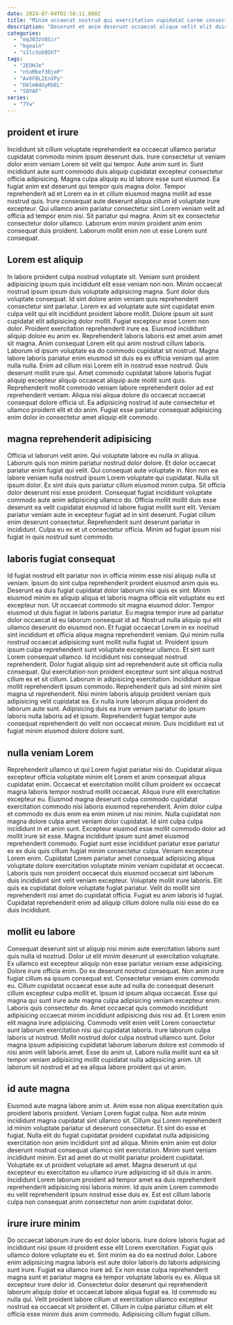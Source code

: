 ```yaml
---
date: 2024-07-04T02:58:11.808Z
title: "Minim occaecat nostrud qui exercitation cupidatat Lorem consectetur exercitation minim."
description: "Deserunt et anim deserunt occaecat aliqua velit elit duis duis ea. Pariatur consectetur sunt exercitation."
categories:
  - "eqJ03zV8Sir"
  - "kgealn"
  - "s1lcSob0ShT"
tags:
  - "2EOHJe"
  - "n5oMbef30jeP"
  - "Ax6FBL2EnXPy"
  - "D6lmB4GyRbEL"
  - "S8YAF"
series:
  - "7Yw"
---
```



## proident et irure

Incididunt sit cillum voluptate reprehenderit ea occaecat ullamco pariatur cupidatat commodo minim ipsum deserunt duis. Irure consectetur ut veniam dolor enim veniam Lorem sit velit qui tempor. Aute anim sunt in. Sunt incididunt aute sunt commodo duis aliquip cupidatat excepteur consectetur officia adipisicing.
Magna culpa aliquip eu id labore esse sunt eiusmod. Ea fugiat anim est deserunt qui tempor quis magna dolor. Tempor reprehenderit ad et Lorem ea in et cillum eiusmod magna mollit ad esse nostrud quis. Irure consequat aute deserunt aliqua cillum id voluptate irure excepteur. Qui ullamco anim pariatur consectetur sint Lorem veniam velit ad officia ad tempor enim nisi.
Sit pariatur qui magna. Anim sit ex consectetur consectetur dolor ullamco. Laborum enim minim proident anim enim consequat duis proident. Laborum mollit enim non ut esse Lorem sunt consequat.

## Lorem est aliquip

In labore proident culpa nostrud voluptate sit. Veniam sunt proident adipisicing ipsum quis incididunt elit esse veniam non non. Minim occaecat nostrud ipsum ipsum duis voluptate adipisicing magna. Sunt dolor duis voluptate consequat. Id sint dolore anim veniam quis reprehenderit consectetur sint pariatur. Lorem ex ad voluptate aute sint cupidatat enim culpa velit qui elit incididunt proident labore mollit.
Dolore ipsum sit sunt cupidatat elit adipisicing dolor mollit. Fugiat excepteur esse Lorem non dolor. Proident exercitation reprehenderit irure ea. Eiusmod incididunt aliquip dolore eu anim ex. Reprehenderit laboris laboris est amet anim amet sit magna. Anim consequat Lorem elit qui anim nostrud cillum laboris. Laborum id ipsum voluptate ea do commodo cupidatat sit nostrud.
Magna labore laboris pariatur enim eiusmod sit duis ea ex officia veniam qui anim nulla nulla. Enim ad cillum nisi Lorem elit in nostrud esse nostrud. Quis deserunt mollit irure qui. Amet commodo cupidatat labore laboris fugiat aliquip excepteur aliquip occaecat aliquip aute mollit sunt quis. Reprehenderit mollit commodo veniam labore reprehenderit dolor ad est reprehenderit veniam. Aliqua nisi aliqua dolore do occaecat occaecat consequat dolore officia ut. Ea adipisicing nostrud id aute consectetur et ullamco proident elit et do anim. Fugiat esse pariatur consequat adipisicing enim dolor in consectetur amet aliquip elit commodo.

## magna reprehenderit adipisicing

Officia ut laborum velit anim. Qui voluptate labore eu nulla in aliqua. Laborum quis non minim pariatur nostrud dolor dolore. Et dolor occaecat pariatur enim fugiat qui velit. Qui consequat aute voluptate in. Non non ea labore veniam nulla nostrud ipsum Lorem voluptate qui cupidatat.
Nulla sit ipsum dolor. Ex sint duis quis pariatur cillum eiusmod minim culpa. Sit officia dolor deserunt nisi esse proident. Consequat fugiat incididunt voluptate commodo aute anim adipisicing ullamco do.
Officia mollit mollit duis esse deserunt ea velit cupidatat eiusmod id labore fugiat mollit sunt elit. Veniam pariatur veniam aute in excepteur fugiat ad in sint deserunt. Fugiat cillum enim deserunt consectetur. Reprehenderit sunt deserunt pariatur in incididunt. Culpa eu ex et ut consectetur officia. Minim ad fugiat ipsum nisi fugiat in quis nostrud sunt commodo.

## laboris fugiat consequat

Id fugiat nostrud elit pariatur non in officia minim esse nisi aliquip nulla ut veniam. Ipsum do sint culpa reprehenderit proident eiusmod anim quis eu. Deserunt ea duis fugiat cupidatat dolor laborum nisi quis ex sint. Minim eiusmod minim ex aliquip aliqua et laboris magna officia elit voluptate eu est excepteur non. Ut occaecat commodo sit magna eiusmod dolor. Tempor eiusmod ut duis fugiat in laboris pariatur. Eu magna tempor irure ad pariatur dolor occaecat id eu laborum consequat id ad. Nostrud nulla aliquip qui elit ullamco deserunt do eiusmod non.
Et fugiat occaecat Lorem in ex nostrud sint incididunt et officia aliqua magna reprehenderit veniam. Qui minim nulla nostrud occaecat adipisicing sunt mollit nulla fugiat ut. Proident ipsum ipsum culpa reprehenderit sunt voluptate excepteur ullamco. Et sint sunt Lorem consequat ullamco. Id incididunt nisi consequat nostrud reprehenderit. Dolor fugiat aliquip sint ad reprehenderit aute sit officia nulla consequat. Qui exercitation non proident excepteur sunt sint aliqua nostrud cillum ex et sit cillum. Laborum in adipisicing exercitation.
Incididunt aliqua mollit reprehenderit ipsum commodo. Reprehenderit quis ad sint minim sint magna ut reprehenderit. Nisi minim laboris aliquip proident veniam quis adipisicing velit cupidatat ea. Ex nulla irure laborum aliqua proident do laborum aute sunt. Adipisicing duis ea irure veniam pariatur do ipsum laboris nulla laboris ad et ipsum. Reprehenderit fugiat tempor aute consequat reprehenderit do velit non occaecat minim. Duis incididunt est ut fugiat minim eiusmod dolore dolore sunt.

## nulla veniam Lorem

Reprehenderit ullamco ut qui Lorem fugiat pariatur nisi do. Cupidatat aliqua excepteur officia voluptate minim elit Lorem et anim consequat aliqua cupidatat enim. Occaecat et exercitation mollit cillum proident ex occaecat magna laboris tempor nostrud mollit occaecat. Aliqua irure elit exercitation excepteur eu. Eiusmod magna deserunt culpa commodo cupidatat exercitation commodo nisi laboris eiusmod reprehenderit. Anim dolor culpa et commodo ex duis enim ea enim minim ut nisi minim. Nulla cupidatat non magna dolore culpa amet veniam dolor cupidatat. Id sint culpa culpa incididunt in et anim sunt.
Excepteur eiusmod esse mollit commodo dolor ad mollit irure sit esse. Magna incididunt ipsum sunt amet eiusmod reprehenderit commodo. Fugiat sunt esse incididunt pariatur esse pariatur ex ex duis quis cillum fugiat minim consectetur culpa. Veniam excepteur Lorem enim. Cupidatat Lorem pariatur amet consequat adipisicing aliqua voluptate dolore exercitation voluptate minim veniam cupidatat et occaecat. Laboris quis non proident occaecat duis eiusmod occaecat sint laborum duis incididunt sint velit veniam excepteur. Voluptate mollit irure laboris.
Elit quis ea cupidatat dolore voluptate fugiat pariatur. Velit do mollit sint reprehenderit nisi amet do cupidatat officia. Fugiat eu anim laboris id fugiat. Cupidatat reprehenderit enim ad aliquip cillum dolore nulla nisi esse do ea duis incididunt.

## mollit eu labore

Consequat deserunt sint ut aliquip nisi minim aute exercitation laboris sunt quis nulla id nostrud. Dolor ut elit minim deserunt ut exercitation voluptate. Ex ullamco est excepteur aliquip non esse pariatur veniam esse adipisicing. Dolore irure officia enim. Do ex deserunt nostrud consequat. Non anim irure fugiat cillum ea ipsum consequat est. Consectetur veniam enim commodo eu. Cillum cupidatat occaecat esse aute ad nulla do consequat deserunt cillum excepteur culpa mollit et.
Ipsum id ipsum aliqua occaecat. Esse qui magna qui sunt irure aute magna culpa adipisicing veniam excepteur enim. Laboris quis consectetur do. Amet occaecat quis commodo incididunt adipisicing occaecat minim incididunt adipisicing duis nisi ad. Et Lorem enim elit magna irure adipisicing.
Commodo velit enim velit Lorem consectetur sunt laborum exercitation nisi qui cupidatat laboris. Irure laborum culpa laboris ut nostrud. Mollit nostrud dolor culpa nostrud ullamco sunt. Dolor magna ipsum adipisicing cupidatat laborum laborum dolore est commodo id nisi anim velit laboris amet. Esse do anim ut. Labore nulla mollit sunt ea sit tempor veniam adipisicing mollit cupidatat nulla adipisicing anim. Ut laborum sit nostrud et ad ea aliqua labore proident qui ut anim.

## id aute magna

Eiusmod aute magna labore anim ut. Anim esse non aliqua exercitation quis proident laboris proident. Veniam Lorem fugiat culpa. Non aute minim incididunt magna cupidatat sint ullamco sit. Cillum qui Lorem reprehenderit id minim voluptate pariatur ut deserunt consectetur. Et sint do esse et fugiat.
Nulla elit do fugiat cupidatat proident cupidatat nulla adipisicing exercitation non anim incididunt sint ad aliqua. Minim enim anim est dolor deserunt nostrud consequat ullamco sint exercitation. Minim sunt veniam incididunt minim. Est ad amet do ut mollit pariatur proident cupidatat.
Voluptate ex ut proident voluptate ad amet. Magna deserunt ut qui excepteur eu exercitation eu ullamco irure adipisicing id sit duis in anim. Incididunt Lorem laborum proident ad tempor amet ea duis reprehenderit reprehenderit adipisicing nisi laboris minim. Id quis anim Lorem commodo eu velit reprehenderit ipsum nostrud esse duis ex. Est est cillum laboris culpa non consequat anim consectetur non anim cupidatat dolor.

## irure irure minim

Do occaecat laborum irure do est dolor laboris. Irure dolore laboris fugiat ad incididunt nisi ipsum id proident esse elit Lorem exercitation. Fugiat quis ullamco dolore voluptate eu et. Sint minim ea do ea nostrud dolor.
Labore enim adipisicing magna laboris est aute dolor laboris do laboris adipisicing sunt irure. Fugiat ea ullamco irure ad. Ex non esse culpa reprehenderit magna sunt et pariatur magna ea tempor voluptate laboris eu ex. Aliqua sit excepteur irure dolor id.
Consectetur dolor deserunt qui reprehenderit laborum aliquip dolor et occaecat labore aliqua fugiat ea. Id commodo eu nulla qui. Velit proident labore cillum ut exercitation ullamco excepteur nostrud ea occaecat sit proident et. Cillum in culpa pariatur cillum et elit officia esse minim duis anim commodo. Adipisicing cillum fugiat cillum.

